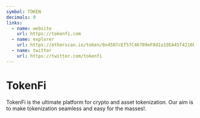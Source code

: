 ```yaml
---
symbol: TOKEN
decimals: 9
links:
  - name: website
    url: https://tokenfi.com
  - name: explorer
    url: https://etherscan.io/token/0x4507cEf57C46789eF8d1a19EA45f4216bae2B528
  - name: twitter
    url: https://twitter.com/tokenfi
---
```


# TokenFi

TokenFi is the ultimate platform for crypto and asset tokenization. Our aim is to make tokenization seamless and easy for the masses!.
